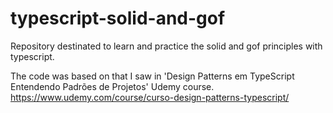 # typescript-solid-and-gof
Repository destinated to learn and practice the solid and gof principles with typescript.

The code was based on that I saw in 'Design Patterns em TypeScript Entendendo Padrões de Projetos' Udemy course.
https://www.udemy.com/course/curso-design-patterns-typescript/

